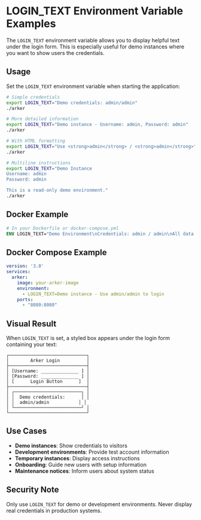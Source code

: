 # LOGIN_TEXT Environment Variable Examples

The `LOGIN_TEXT` environment variable allows you to display helpful text under the login form. This is especially useful for demo instances where you want to show users the credentials.

## Usage

Set the `LOGIN_TEXT` environment variable when starting the application:

```bash
# Simple credentials
export LOGIN_TEXT="Demo credentials: admin/admin"
./arker

# More detailed information
export LOGIN_TEXT="Demo instance - Username: admin, Password: admin"
./arker

# With HTML formatting
export LOGIN_TEXT="Use <strong>admin</strong> / <strong>admin</strong>"
./arker

# Multiline instructions
export LOGIN_TEXT="Demo Instance
Username: admin
Password: admin

This is a read-only demo environment."
./arker
```

## Docker Example

```dockerfile
# In your Dockerfile or docker-compose.yml
ENV LOGIN_TEXT="Demo Environment\nCredentials: admin / admin\nAll data is reset daily"
```

## Docker Compose Example

```yaml
version: '3.8'
services:
  arker:
    image: your-arker-image
    environment:
      - LOGIN_TEXT=Demo instance - Use admin/admin to login
    ports:
      - "8080:8080"
```

## Visual Result

When `LOGIN_TEXT` is set, a styled box appears under the login form containing your text:

```
┌─────────────────────────────┐
│        Arker Login          │
├─────────────────────────────┤
│ [Username: ______________ ] │
│ [Password: ______________ ] │
│ [      Login Button      ]  │
├─────────────────────────────┤
│ ┌─────────────────────────┐ │
│ │  Demo credentials:      │ │
│ │  admin/admin           │ │
│ └─────────────────────────┘ │
└─────────────────────────────┘
```

## Use Cases

- **Demo instances**: Show credentials to visitors
- **Development environments**: Provide test account information
- **Temporary instances**: Display access instructions
- **Onboarding**: Guide new users with setup information
- **Maintenance notices**: Inform users about system status

## Security Note

Only use `LOGIN_TEXT` for demo or development environments. Never display real credentials in production systems.
